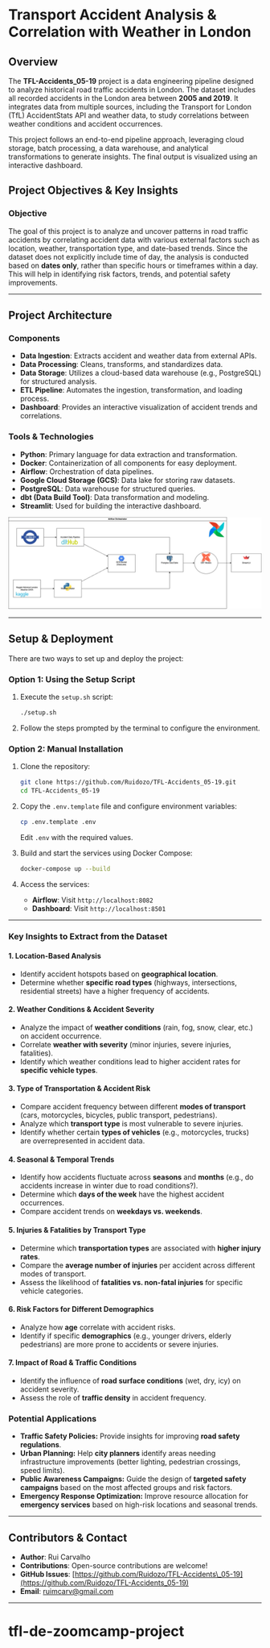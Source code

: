 # Transport Accident Analysis & Correlation with Weather in London

## Overview

The **TFL-Accidents\_05-19** project is a data engineering pipeline designed to analyze historical road traffic accidents in London. The dataset includes all recorded accidents in the London area between **2005 and 2019**. It integrates data from multiple sources, including the Transport for London (TfL) AccidentStats API and weather data, to study correlations between weather conditions and accident occurrences.

This project follows an end-to-end pipeline approach, leveraging cloud storage, batch processing, a data warehouse, and analytical transformations to generate insights. The final output is visualized using an interactive dashboard.

## Project Objectives & Key Insights

### **Objective**

The goal of this project is to analyze and uncover patterns in road traffic accidents by correlating accident data with various external factors such as location, weather, transportation type, and date-based trends. Since the dataset does not explicitly include time of day, the analysis is conducted based on **dates only**, rather than specific hours or timeframes within a day. This will help in identifying risk factors, trends, and potential safety improvements.

---


## Project Architecture

### Components

- **Data Ingestion**: Extracts accident and weather data from external APIs.
- **Data Processing**: Cleans, transforms, and standardizes data.
- **Data Storage**: Utilizes a cloud-based data warehouse (e.g., PostgreSQL) for structured analysis.
- **ETL Pipeline**: Automates the ingestion, transformation, and loading process.
- **Dashboard**: Provides an interactive visualization of accident trends and correlations.

### Tools & Technologies

- **Python**: Primary language for data extraction and transformation.
- **Docker**: Containerization of all components for easy deployment.
- **Airflow**: Orchestration of data pipelines.
- **Google Cloud Storage (GCS)**: Data lake for storing raw datasets.
- **PostgreSQL**: Data warehouse for structured queries.
- **dbt (Data Build Tool)**: Data transformation and modeling.
- **Streamlit**: Used for building the interactive dashboard.

![Arquitecture](image.png)

---

## Setup & Deployment

There are two ways to set up and deploy the project:

### Option 1: Using the Setup Script

1. Execute the `setup.sh` script:
   ```bash
   ./setup.sh
   ```
2. Follow the steps prompted by the terminal to configure the environment.

### Option 2: Manual Installation

1. Clone the repository:

   ```bash
   git clone https://github.com/Ruidozo/TFL-Accidents_05-19.git
   cd TFL-Accidents_05-19
   ```

2. Copy the `.env.template` file and configure environment variables:

   ```bash
   cp .env.template .env
   ```

   Edit `.env` with the required values.

3. Build and start the services using Docker Compose:

   ```bash
   docker-compose up --build
   ```

4. Access the services:

   - **Airflow**: Visit `http://localhost:8082`
   - **Dashboard**: Visit `http://localhost:8501`

---
### **Key Insights to Extract from the Dataset**

#### **1. Location-Based Analysis**

- Identify accident hotspots based on **geographical location**.
- Determine whether **specific road types** (highways, intersections, residential streets) have a higher frequency of accidents.

#### **2. Weather Conditions & Accident Severity**

- Analyze the impact of **weather conditions** (rain, fog, snow, clear, etc.) on accident occurrence.
- Correlate **weather with severity** (minor injuries, severe injuries, fatalities).
- Identify which weather conditions lead to higher accident rates for **specific vehicle types**.

#### **3. Type of Transportation & Accident Risk**

- Compare accident frequency between different **modes of transport** (cars, motorcycles, bicycles, public transport, pedestrians).
- Analyze which **transport type** is most vulnerable to severe injuries.
- Identify whether certain **types of vehicles** (e.g., motorcycles, trucks) are overrepresented in accident data.

#### **4. Seasonal & Temporal Trends**

- Identify how accidents fluctuate across **seasons** and **months** (e.g., do accidents increase in winter due to road conditions?).
- Determine which **days of the week** have the highest accident occurrences.
- Compare accident trends on **weekdays vs. weekends**.

#### **5. Injuries & Fatalities by Transport Type**

- Determine which **transportation types** are associated with **higher injury rates**.
- Compare the **average number of injuries** per accident across different modes of transport.
- Assess the likelihood of **fatalities vs. non-fatal injuries** for specific vehicle categories.

#### **6. Risk Factors for Different Demographics**

- Analyze how **age** correlate with accident risks.
- Identify if specific **demographics** (e.g., younger drivers, elderly pedestrians) are more prone to accidents or severe injuries.

#### **7. Impact of Road & Traffic Conditions**

- Identify the influence of **road surface conditions** (wet, dry, icy) on accident severity.
- Assess the role of **traffic density** in accident frequency.


### **Potential Applications**

- **Traffic Safety Policies:** Provide insights for improving **road safety regulations**.
- **Urban Planning:** Help **city planners** identify areas needing infrastructure improvements (better lighting, pedestrian crossings, speed limits).
- **Public Awareness Campaigns:** Guide the design of **targeted safety campaigns** based on the most affected groups and risk factors.
- **Emergency Response Optimization:** Improve resource allocation for **emergency services** based on high-risk locations and seasonal trends.

---

## Contributors & Contact

- **Author**: Rui Carvalho
- **Contributions**: Open-source contributions are welcome!
- **GitHub Issues**: [https://github.com/Ruidozo/TFL-Accidents\_05-19](https://github.com/Ruidozo/TFL-Accidents_05-19)
- **Email**: [ruimcarv@gmail.com](mailto\:ruimcarv@gmail.com)

---

# tfl-de-zoomcamp-project
